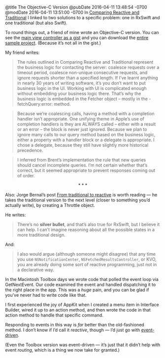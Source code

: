 @title The Objective-C Version
@pubDate 2016-04-11 13:48:54 -0700
@modDate 2016-04-11 13:51:00 -0700
In [Comparing Reactive and Traditional](http://inessential.com/2016/04/08/comparing_reactive_and_traditional) I linked to two solutions to a specific problem: one in RxSwift and one traditional (but also Swift).

To round things out, a friend of mine wrote an Objective-C version. You can see the <a href="https://gist.github.com/brentsimmons/4873cedd2773318d495e0952f20868bb">main view controller as a gist</a> and you can download the <a href="http://ranchero.com/downloads/Fetcher.zip">entire sample project</a>. (Because it’s not all in the gist.)

My friend writes:

>The rules outlined in Comparing Reactive and Traditional represent the business logic for contacting the server: coalesce requests over a timeout period, coalesce non-unique consecutive requests, and ignore requests shorter than a specified length. If I’ve learnt anything in nearly 30 years of writing software, it’s you don’t want to put business logic in the UI. Working with UI is complicated enough without embedding your business logic there. That’s why the business logic is embedded in the Fetcher object – mostly in the -fetchQuery:error: method.

>Because we’re coalescing calls, having a method with a completion handler isn’t appropriate. One unifying theme in Apple’s use of completion handlers is they are ALWAYS called – either with a result or an error – the block is never just ignored. Because we plan to ignore many calls to our query method based on the business logic, either a property with a handler block or a delegate is appropriate. I chose a delegate, because they still have slightly more historical precedence.

>I inferred from Brent’s implementation the rule that new queries should cancel incomplete queries. I’m not certain whether that’s correct, but it seemed appropriate to prevent responses coming out of order.

<p style="text-align:center">* * *</p>

Also: Jorge Bernal’s post <a href="https://koke.me/2016/04/11/from-traditional-to-reactive/">From traditional to reactive</a> is worth reading — he takes the traditional version to the next level (closer to something you’d actually write), by creating a Throttle object.

He writes:

>There’s no <strong>silver bullet</strong>, and that’s also true for RxSwift, but I believe it can help. I can’t imagine reasoning about all the possible states in a more traditional design.

And:

>I also would argue (although someone might disagree) that any time you use `NSNotificationCenter`, `NSFetchedResultsController`, or KVO, you are already doing some sort of reactive programming, just not in a declarative way.

In the Macintosh Toolbox days we wrote code that polled the event loop via GetNextEvent. Our code examined the event and handled dispatching it to the right place in the app. This was a *huge* pain, and you can be glad if you’ve never had to write code like that.

I first experienced the joy of AppKit when I created a menu item in Interface Builder, wired it up to an action method, and then wrote the code in that action method to handle that specific command.

Responding to events in this way is *far* better than the old-fashioned method. I don’t know if I’d call it *reactive*, though — I’d just go with <a href="https://en.wikipedia.org/wiki/Event-driven_programming">event-driven</a>.

(Even the Toolbox version was event-driven — it’s just that it didn’t help with event *routing*, which is a thing we now take for granted.)

